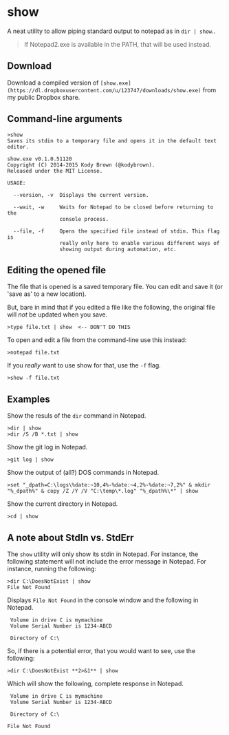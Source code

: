 # show
A neat utility to allow piping standard output to notepad as in `dir | show`..

> If Notepad2.exe is available in the PATH, that will be used instead.

Download
--------
Download a compiled version of `[show.exe](https://dl.dropboxusercontent.com/u/123747/downloads/show.exe)` from my public Dropbox share.

Command-line arguments
----------------------

    >show
    Saves its stdin to a temporary file and opens it in the default text editor.
    
    show.exe v0.1.0.51120
    Copyright (C) 2014-2015 Kody Brown (@kodybrown).
    Released under the MIT License.
    
    USAGE:
    
      --version, -v  Displays the current version.
    
      --wait, -w     Waits for Notepad to be closed before returning to the
                     console process.
      
      --file, -f     Opens the specified file instead of stdin. This flag is
                     really only here to enable various different ways of
                     showing output during automation, etc.

Editing the opened file
-----------------------

The file that is opened is a saved temporary file. You can edit and save it (or 'save as' to a new location).

But, bare in mind that if you edited a file like the following, the original file will _not_ be updated when you save.

    >type file.txt | show  <-- DON'T DO THIS

To open and edit a file from the command-line use this instead:

    >notepad file.txt

If you _really_ want to use show for that, use the `-f` flag.

    >show -f file.txt

Examples
--------

Show the resuls of the `dir` command in Notepad.

    >dir | show
    >dir /S /B *.txt | show

Show the git log in Notepad.

    >git log | show

Show the output of (all?) DOS commands in Notepad.

    >set "_dpath=C:\logs\%date:~10,4%-%date:~4,2%-%date:~7,2%" & mkdir "%_dpath%" & copy /Z /Y /V "C:\temp\*.log" "%_dpath%\*" | show

Show the current directory in Notepad.

    >cd | show

A note about StdIn vs. StdErr
-----------------------------

The `show` utility will only show its stdin in Notepad. For instance, the following statement will not include the error message in Notepad. For instance, running the following:

    >dir C:\DoesNotExist | show
    File Not Found

Displays `File Not Found` in the console window and the following in Notepad.

     Volume in drive C is mymachine
     Volume Serial Number is 1234-ABCD
    
     Directory of C:\

So, if there is a potential error, that you would want to see, use the following:

    >dir C:\DoesNotExist **2>&1** | show

Which will show the following, complete response in Notepad.

     Volume in drive C is mymachine
     Volume Serial Number is 1234-ABCD
    
     Directory of C:\
    
    File Not Found

